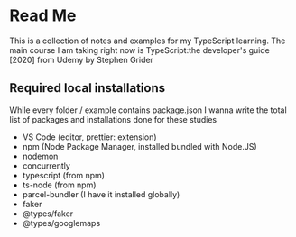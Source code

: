 # Read Me

This is a collection of notes and examples for my TypeScript learning. The main course I am taking right now is TypeScript:the developer's guide [2020] from Udemy by Stephen Grider

## Required local installations

While every folder / example contains package.json I wanna write the total list of packages and installations done for these studies

- VS Code (editor, prettier: extension)
- npm (Node Package Manager, installed bundled with Node.JS)
- nodemon
- concurrently
- typescript (from npm)
- ts-node (from npm)
- parcel-bundler (I have it installed globally)
- faker
- @types/faker
- @types/googlemaps
